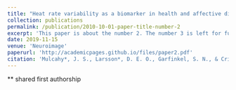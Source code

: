 ```yaml
---
title: "Heat rate variability as a biomarker in health and affective disorders: A perspective on neuroimaging studies"
collection: publications
permalink: /publication/2010-10-01-paper-title-number-2
excerpt: 'This paper is about the number 2. The number 3 is left for future work.'
date: 2019-11-15
venue: 'Neuroimage'
paperurl: 'http://academicpages.github.io/files/paper2.pdf'
citation: 'Mulcahy*, J. S., Larsson*, D. E. O., Garfinkel, S. N., & Critchley, H. D. (2019). &quot;Heat rate variability as a biomarker in health and affective disorders: A perspective on neuroimaging studies.&quot; <i>Neuroimage</i>. 202.'
---
```


** shared first authorship
